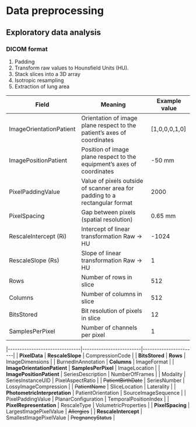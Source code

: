 # Data preprocessing

## Exploratory data analysis

### DICOM format

1. Padding
3. Transform raw values to Hounsfield Units (HU).
3. Stack slices into a 3D array
2. Isotropic resampling
3. Extraction of lung area


| Field                   | Meaning                                                                     | Example value |
|-------------------------|-----------------------------------------------------------------------------|---------------|
| ImageOrientationPatient | Orientation of image plane respect to the patient’s axes of coordinates     | [1,0,0,0,1,0] |
| ImagePositionPatient    | Position of image plane respect to the equipment’s axes of coordinates      | -50 mm        |
| PixelPaddingValue       | Value of pixels outside of scanner area for padding to a rectangular format | 2000          |
| PixelSpacing            | Gap between pixels (spatial resolution)                                     | 0.65 mm       |
| RescaleIntercept (Ri)   | Intercept of linear transformation Raw -> HU                                | -1024         |
| RescaleSlope (Rs)       | Slope of linear transformation Raw -> HU                                    | 1             |
| Rows                    | Number of rows in slice                                                     | 512           |
| Columns                 | Number of columns in slice                                                  | 512           |
| BitsStored              | Bit resolution of pixels in slice                                           | 12            |
| SamplesPerPixel         | Number of channels per pixel                                                | 1             |



|-------------------------------|-------------------------|-----------------------|
| **PixelData**                 | **RescaleSlope**        | CompressionCode       |
| **BitsStored**                | **Rows**                | ImageDimensions       |
| BurnedInAnnotation            | **Columns**             | ImageFormat           |
| **ImageOrientationPatient**   | **SamplesPerPixel**     | ImageLocation         |
| **ImagePositionPatient**      | SeriesDescription       | NumberOfFrames        |
| Modality                      | SeriesInstanceUID       | PixelAspectRatio      |
| ~~PatientBirthDate~~          | SeriesNumber            | LossyImageCompression |
| ~~PatientName~~               | SliceLocation           | Laterality            |
| **PhotometricInterpretation** | PatientOrientation      | SourceImageSequence   |
| PixelPaddingValue             | PlanarConfiguration     | TemporalPositionIndex |
| **PixelRepresentation**       | RescaleType             | VolumetricProperties  |
| **PixelSpacing**              | LargestImagePixelValue  | ~~Allergies~~         |
| **RescaleIntercept**          | SmallestImagePixelValue | ~~PregnancyStatus~~   |
